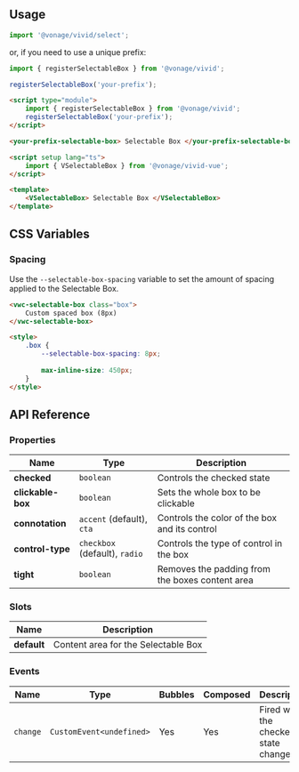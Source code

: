 ## Usage

<vwc-tabs>
<vwc-tab label="Web component"></vwc-tab>
<vwc-tab-panel>

```js
import '@vonage/vivid/select';
```

or, if you need to use a unique prefix:

```js
import { registerSelectableBox } from '@vonage/vivid';

registerSelectableBox('your-prefix');
```

```html preview
<script type="module">
	import { registerSelectableBox } from '@vonage/vivid';
	registerSelectableBox('your-prefix');
</script>

<your-prefix-selectable-box> Selectable Box </your-prefix-selectable-box>
```

</vwc-tab-panel>
<vwc-tab label="Vue"></vwc-tab>
<vwc-tab-panel>

```html
<script setup lang="ts">
	import { VSelectableBox } from '@vonage/vivid-vue';
</script>

<template>
	<VSelectableBox> Selectable Box </VSelectableBox>
</template>
```

</vwc-tab-panel>
</vwc-tabs>

## CSS Variables

### Spacing

Use the `--selectable-box-spacing` variable to set the amount of spacing applied to the Selectable Box.

```html preview
<vwc-selectable-box class="box">
	Custom spaced box (8px)
</vwc-selectable-box>

<style>
	.box {
		--selectable-box-spacing: 8px;
		
		max-inline-size: 450px;
	}
</style>
```

## API Reference

### Properties

<div class="table-wrapper">

| Name              | Type                          | Description                                     |
| ----------------- | ----------------------------- | ----------------------------------------------- |
| **checked**       | `boolean`                     | Controls the checked state                      |
| **clickable-box** | `boolean`                     | Sets the whole box to be clickable              |
| **connotation**   | `accent` (default), `cta`     | Controls the color of the box and its control   |
| **control-type**  | `checkbox` (default), `radio` | Controls the type of control in the box         |
| **tight**         | `boolean`                     | Removes the padding from the boxes content area |

</div>

### Slots

<div class="table-wrapper">

| Name        | Description                         |
| ----------- | ----------------------------------- |
| **default** | Content area for the Selectable Box |

</div>

### Events

<div class="table-wrapper">

| Name     | Type                     | Bubbles | Composed | Description                          |
| -------- | ------------------------ | ------- | -------- | ------------------------------------ |
| `change` | `CustomEvent<undefined>` | Yes     | Yes      | Fired when the checked state changes |

</div>
